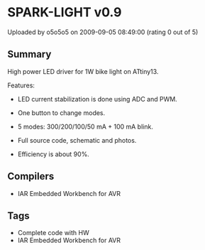# SPARK-LIGHT v0.9

Uploaded by o5o5o5 on 2009-09-05 08:49:00 (rating 0 out of 5)

## Summary

High power LED driver for 1W bike light on ATtiny13.


Features:  

- LED current stabilization is done using ADC and PWM.  

- One button to change modes.  

- 5 modes: 300/200/100/50 mA + 100 mA blink.  

- Full source code, schematic and photos.  

- Efficiency is about 90%.

## Compilers

- IAR Embedded Workbench for AVR

## Tags

- Complete code with HW
- IAR Embedded Workbench for AVR
